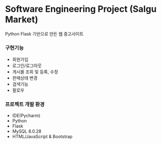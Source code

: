 # Software Engineering Project (Salgu Market)
Python Flask 기반으로 만든 웹 중고사이트
### 구현기능
* 회원가입
* 로그인/로그아웃
* 게시물 조회 및 등록, 수정
* 판매상태 변경
* 검색기능
* 팔로우

### 프로젝트 개발 환경
* IDE(Pycharm) 
* Python
* Flask
* MySQL 8.0.28
* HTML/JavaScript & Bootstrap
